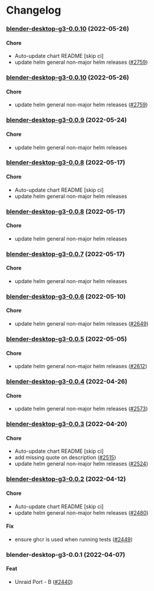 # Changelog<br>


<a name="blender-desktop-g3-0.0.10"></a>
### [blender-desktop-g3-0.0.10](https://github.com/truecharts/apps/compare/blender-desktop-g3-0.0.9...blender-desktop-g3-0.0.10) (2022-05-26)

#### Chore

* Auto-update chart README [skip ci]
* update helm general non-major helm releases ([#2759](https://github.com/truecharts/apps/issues/2759))



<a name="blender-desktop-g3-0.0.10"></a>
### [blender-desktop-g3-0.0.10](https://github.com/truecharts/apps/compare/blender-desktop-g3-0.0.9...blender-desktop-g3-0.0.10) (2022-05-26)

#### Chore

* update helm general non-major helm releases ([#2759](https://github.com/truecharts/apps/issues/2759))



<a name="blender-desktop-g3-0.0.9"></a>
### [blender-desktop-g3-0.0.9](https://github.com/truecharts/apps/compare/blender-desktop-g3-0.0.8...blender-desktop-g3-0.0.9) (2022-05-24)

#### Chore

* update helm general non-major helm releases



<a name="blender-desktop-g3-0.0.8"></a>
### [blender-desktop-g3-0.0.8](https://github.com/truecharts/apps/compare/blender-desktop-g3-0.0.7...blender-desktop-g3-0.0.8) (2022-05-17)

#### Chore

* Auto-update chart README [skip ci]
* update helm general non-major helm releases



<a name="blender-desktop-g3-0.0.8"></a>
### [blender-desktop-g3-0.0.8](https://github.com/truecharts/apps/compare/blender-desktop-g3-0.0.7...blender-desktop-g3-0.0.8) (2022-05-17)

#### Chore

* update helm general non-major helm releases



<a name="blender-desktop-g3-0.0.7"></a>
### [blender-desktop-g3-0.0.7](https://github.com/truecharts/apps/compare/blender-desktop-g3-0.0.6...blender-desktop-g3-0.0.7) (2022-05-17)

#### Chore

* update helm general non-major helm releases



<a name="blender-desktop-g3-0.0.6"></a>
### [blender-desktop-g3-0.0.6](https://github.com/truecharts/apps/compare/blender-desktop-g3-0.0.5...blender-desktop-g3-0.0.6) (2022-05-10)

#### Chore

* update helm general non-major helm releases ([#2649](https://github.com/truecharts/apps/issues/2649))



<a name="blender-desktop-g3-0.0.5"></a>
### [blender-desktop-g3-0.0.5](https://github.com/truecharts/apps/compare/blender-desktop-g3-0.0.4...blender-desktop-g3-0.0.5) (2022-05-05)

#### Chore

* update helm general non-major helm releases ([#2612](https://github.com/truecharts/apps/issues/2612))



<a name="blender-desktop-g3-0.0.4"></a>
### [blender-desktop-g3-0.0.4](https://github.com/truecharts/apps/compare/blender-desktop-g3-0.0.3...blender-desktop-g3-0.0.4) (2022-04-26)

#### Chore

* update helm general non-major helm releases ([#2573](https://github.com/truecharts/apps/issues/2573))



<a name="blender-desktop-g3-0.0.3"></a>
### [blender-desktop-g3-0.0.3](https://github.com/truecharts/apps/compare/blender-desktop-g3-0.0.2...blender-desktop-g3-0.0.3) (2022-04-20)

#### Chore

* Auto-update chart README [skip ci]
* add missing quote on description ([#2515](https://github.com/truecharts/apps/issues/2515))
* update helm general non-major helm releases ([#2524](https://github.com/truecharts/apps/issues/2524))



<a name="blender-desktop-g3-0.0.2"></a>
### [blender-desktop-g3-0.0.2](https://github.com/truecharts/apps/compare/blender-desktop-g3-0.0.1...blender-desktop-g3-0.0.2) (2022-04-12)

#### Chore

* Auto-update chart README [skip ci]
* update helm general non-major helm releases ([#2480](https://github.com/truecharts/apps/issues/2480))

#### Fix

* ensure ghcr is used when running tests ([#2449](https://github.com/truecharts/apps/issues/2449))



<a name="blender-desktop-g3-0.0.1"></a>
### blender-desktop-g3-0.0.1 (2022-04-07)

#### Feat

* Unraid Port - B ([#2440](https://github.com/truecharts/apps/issues/2440))
